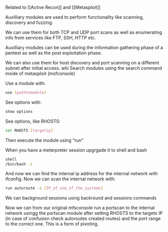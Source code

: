 Related to [[Active Recon]] and [[Metasploit]]

Auxilliary modules are used to perform functionality like scanning, discovery and fuzzing.

We can use them for both TCP and UDP port scans as well as enumerating info from services like FTP, SSH, HTTP etc.

Auxilliary modules can be used during the information gathering phase of a pentest as well as the post exploitation phase.

We can also use them for host discovery and port scanning on a different subnet after initial access.
whi
Search modules using the search command inside of metasploit (msfconsole)

Use a module with:

``` bash
use [pathtomodule]
```

See options with:

``` bash
show options
```

See options, like RHOSTS:

```bash
set RHOSTS [targetip]
```

Then execute the module using "run"

When you have a meterpreter session upgrgade it to shell and bash

``` bash
shell
/bin/bash -i
```

And now we can find the internal ip address for the internal network with ifconfig. Now we can scan the internal network with:

``` bash
run autoroute -s [IP_of_one_of_the_systems]
```

We can background sessions using backround and sessions commands

Now we can from our original mfsconsole run a portscan to the internal network usingg the portscan module after setting RHOSTS to the targets IP (in case of confusion check autoroutes created routes) and the port range to the correct one. This is a form of pivoting.